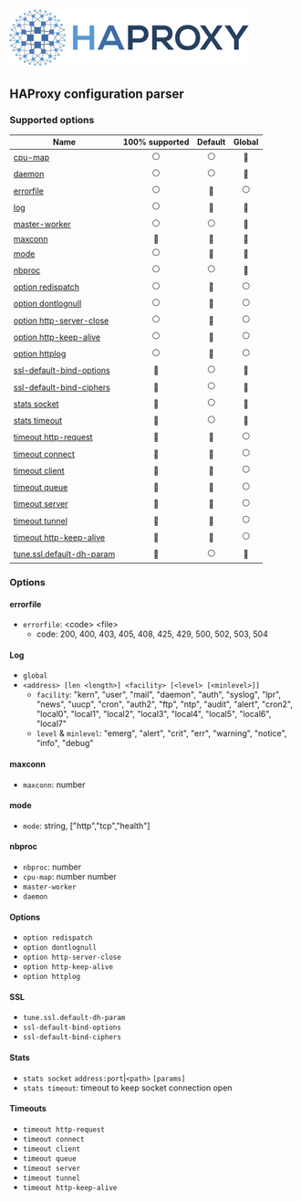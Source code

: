 # ![HAProxy](../assets/images/haproxy-weblogo-210x49.png "HAProxy")

## HAProxy configuration parser

### Supported options

| Name | 100% supported | Default | Global |
| - |:-:|:-:|:-:|
| [cpu-map](#nbproc) |:white_circle:|:white_circle:|:large_blue_circle:|
| [daemon](#nbproc) |:white_circle:|:white_circle:|:large_blue_circle:|
| [errorfile](#errorfile) |:white_circle:|:large_blue_circle:|:white_circle:|
| [log](#log) |:white_circle:|:large_blue_circle:|:large_blue_circle:|
| [master-worker](#nbproc) |:white_circle:|:white_circle:|:large_blue_circle:|
| [maxconn](#maxconn) |:large_blue_circle:|:large_blue_circle:|:large_blue_circle:|
| [mode](#mode) |:white_circle:|:large_blue_circle:|:large_blue_circle:|
| [nbproc](#nbproc) |:white_circle:|:white_circle:|:large_blue_circle:|
| [option redispatch](#options) |:white_circle:|:large_blue_circle:|:white_circle:|
| [option dontlognull](#options) |:white_circle:|:large_blue_circle:|:white_circle:|
| [option http-server-close](#options) |:white_circle:|:large_blue_circle:|:white_circle:|
| [option http-keep-alive](#options) |:white_circle:|:large_blue_circle:|:white_circle:|
| [option httplog](#options) |:white_circle:|:large_blue_circle:|:white_circle:|
| [ssl-default-bind-options](#ssl) |:large_blue_circle:|:white_circle:|:large_blue_circle:|
| [ssl-default-bind-ciphers](#ssl) |:large_blue_circle:|:white_circle:|:large_blue_circle:|
| [stats socket](#stats) |:large_blue_circle:|:white_circle:|:large_blue_circle:|
| [stats timeout](#stats) |:large_blue_circle:|:white_circle:|:large_blue_circle:|
| [timeout http-request](#timeouts) |:large_blue_circle:|:large_blue_circle:|:white_circle:|
| [timeout connect](#timeouts) |:large_blue_circle:|:large_blue_circle:|:white_circle:|
| [timeout client](#timeouts) |:large_blue_circle:|:large_blue_circle:|:white_circle:|
| [timeout queue](#timeouts) |:large_blue_circle:|:large_blue_circle:|:white_circle:|
| [timeout server](#timeouts) |:large_blue_circle:|:large_blue_circle:|:white_circle:|
| [timeout tunnel](#timeouts) |:large_blue_circle:|:large_blue_circle:|:white_circle:|
| [timeout http-keep-alive](#timeouts) |:large_blue_circle:|:large_blue_circle:|:white_circle:|
| [tune.ssl.default-dh-param](#ssl) |:large_blue_circle:|:white_circle:|:large_blue_circle:|


### Options

#### errorfile

- `errorfile`: \<code\> \<file\>
  - code: 200, 400, 403, 405, 408, 425, 429, 500, 502, 503, 504

#### Log

- `global`
- `<address> [len <length>] <facility> [<level> [<minlevel>]]`
  - `facility`: "kern", "user", "mail", "daemon", "auth", "syslog", "lpr", "news", 
                "uucp", "cron", "auth2", "ftp", "ntp", "audit", "alert", "cron2",
				"local0", "local1", "local2", "local3", "local4", "local5", "local6", "local7"
  - `level` & `minlevel`: "emerg", "alert", "crit", "err", "warning", "notice", "info", "debug"

#### maxconn

- `maxconn`: number

#### mode

- `mode`: string, ["http","tcp","health"]

#### nbproc

- `nbproc`: number
- `cpu-map`: number number
- `master-worker`
- `daemon`

#### Options

- `option redispatch`
- `option dontlognull`
- `option http-server-close`
- `option http-keep-alive`
- `option httplog`

#### SSL
- `tune.ssl.default-dh-param`
- `ssl-default-bind-options`
- `ssl-default-bind-ciphers`

#### Stats
- `stats socket` `address:port`|`<path>`  `[params]`
- `stats timeout`: timeout to keep socket connection open

#### Timeouts

- `timeout http-request`
- `timeout connect`
- `timeout client`
- `timeout queue`
- `timeout server`
- `timeout tunnel`
- `timeout http-keep-alive`
